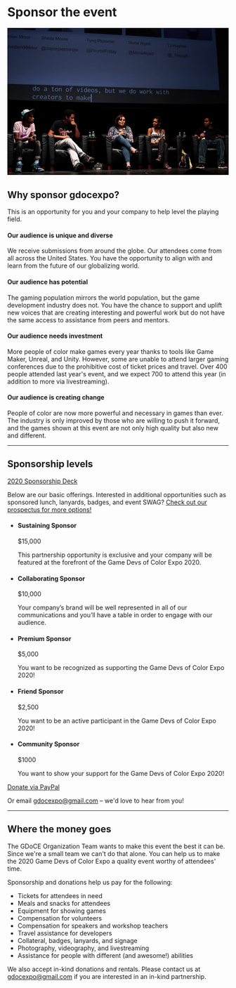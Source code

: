 # Sponsor the event

![](/assets/images/photos/2018/2018GDoCE_2.jpg)


## Why sponsor gdocexpo?

This is an opportunity for you and your company to help level the playing field.

#### Our audience is unique and diverse

We receive submissions from around the globe. Our attendees come from all across the United States. You have the opportunity to align with and learn from the future of our globalizing world.

#### Our audience has potential

The gaming population mirrors the world population, but the game development industry does not. You have the chance to support and uplift new voices that are creating interesting and powerful work but do not have the same access to assistance from peers and mentors.

#### Our audience needs investment

More people of color make games every year thanks to tools like Game Maker, Unreal, and Unity. However, some are unable to attend larger gaming conferences due to the prohibitive cost of ticket prices and travel. Over 400 people attended last year's event, and we expect 700 to attend this year (in addition to more via livestreaming).

#### Our audience is creating change

People of color are now more powerful and necessary in games than ever. The industry is only improved by those who are willing to push it forward, and the games shown at this event are not only high quality but also new and different.

----

## Sponsorship levels
<a href="/sponsor/2020GameDevsofColorExpoSponsorshipDeck.pdf" class="btn">2020 Sponsorship Deck</a>


Below are our basic offerings. Interested in additional opportunities such as sponsored lunch, lanyards, badges, and event SWAG? [Check out our prospectus for more options!](/sponsor/2020GameDevsofColorExpoSponsorshipDeck.pdf)

<ul class="col-container">
  <li class="col-3-2 sponsorship-list-item sponsorship-list-item-featured">
    <h4>Sustaining Sponsor</h4>
    <p class="sponsorship-price">$15,000</p>
    <p>This partnership opportunity is exclusive and your company will be featured at the forefront of the Game Devs of Color Expo 2020. </p>
  </li>
  <li class="col-3 sponsorship-list-item">
    <h4>Collaborating Sponsor</h4>
    <p class="sponsorship-price">$10,000</p>
    <p class="text-smaller">Your company’s brand will be well represented in all of our communications and you’ll  have a table in order to engage with our audience. </p>
  </li>
  <li class="col-3 sponsorship-list-item">
    <h4>Premium Sponsor</h4>
    <p class="sponsorship-price">$5,000</p>
    <p class="text-smaller">You want to be recognized as supporting the Game Devs of Color Expo 2020!</p>
  </li>
  <li class="col-3 sponsorship-list-item">
    <h4>Friend Sponsor</h4>
    <p class="sponsorship-price">$2,500</p>
    <p class="text-smaller">You want to be an active participant in the Game Devs of Color Expo 2020!</p>
  </li>
  <li class="col-3 sponsorship-list-item">
    <h4>Community Sponsor</h4>
    <p class="sponsorship-price">$1000</p>
    <p class="text-smaller">You want to show your support for the Game Devs of Color Expo 2020!</p>
  </li>
</ul>


<a href="http://paypal.me/BrooklynGamery" class="btn" target="_blank">Donate via PayPal</a> 

Or email gdocexpo@gmail.com – we'd love to hear from you!

----

## Where the money goes

The GDoCE Organization Team wants to make this event the best it can be. Since we're a small team we can't do that alone. You can help us to make the 2020 Game Devs of Color Expo a quality event worthy of attendees' time.

Sponsorship and donations help us pay for the following:

- Tickets for attendees in need
- Meals and snacks for attendees
- Equipment for showing games
- Compensation for volunteers
- Compensation for speakers and workshop teachers
- Travel assistance for developers
- Collateral, badges, lanyards, and signage
- Photography, videography, and livestreaming
- Assistance for people with different (and awesome!) abilities

We also accept in-kind donations and rentals. Please contact us at gdocexpo@gmail.com if you are interested in an in-kind partnership.
